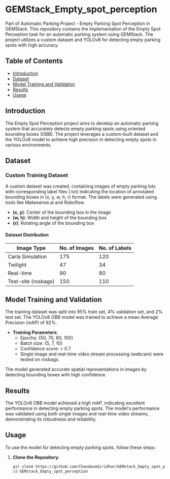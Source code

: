 # GEMStack_Empty_spot_perception
Part of Automatic Parking Project - Empty Parking Spot Perception in GEMStack. This repository contains the implementation of the Empty Spot Perception task for an automatic parking system using GEMStack. The project utilizes a custom dataset and YOLOv8 for detecting empty parking spots with high accuracy.

## Table of Contents

- [Introduction](#introduction)
- [Dataset](#dataset)
- [Model Training and Validation](#model-training-and-validation)
- [Results](#results)
- [Usage](#usage)


## Introduction

The Empty Spot Perception project aims to develop an automatic parking system that accurately detects empty parking spots using oriented bounding boxes (OBB). The project leverages a custom-built dataset and the YOLOv8 model to achieve high precision in detecting empty spots in various environments.

## Dataset

### Custom Training Dataset

A custom dataset was created, containing images of empty parking lots with corresponding label files (.txt) indicating the location of annotated bounding boxes in (x, y, w, h, r) format. The labels were generated using tools like Makesense.ai and Roboflow.

- **(x, y)**: Center of the bounding box in the image
- **(w, h)**: Width and height of the bounding box
- **(r)**: Rotating angle of the bounding box

#### Dataset Distribution

| Image Type       | No. of Images | No. of Labels |
|------------------|---------------|---------------|
| Carla Simulation | 175           | 120           |
| Twilight         | 47            | 34            |
| Real-time        | 90            | 80            |
| Test-site (rosbags) | 150         | 110           |

## Model Training and Validation

The training dataset was split into 95% train set, 4% validation set, and 2% test set. The YOLOv8 OBB model was trained to achieve a mean Average Precision (mAP) of 92%.

- **Training Parameters**:
  - Epochs: {50, 70, 80, 100}
  - Batch size: {5, 7, 10}
  - Confidence score: > 0.7
  - Single image and real-time video stream processing (webcam) were tested on rosbags.

The model generated accurate spatial representations in images by detecting bounding boxes with high confidence.

## Results

The YOLOv8 OBB model achieved a high mAP, indicating excellent performance in detecting empty parking spots. The model's performance was validated using both single images and real-time video streams, demonstrating its robustness and reliability.

## Usage

To use the model for detecting empty parking spots, follow these steps:

1. **Clone the Repository**:
   ```bash
   git clone https://github.com/ChandanaGiridhar/GEMstack_Empty_spot_perception.git
   cd GEMstack_Empty_spot_perception
